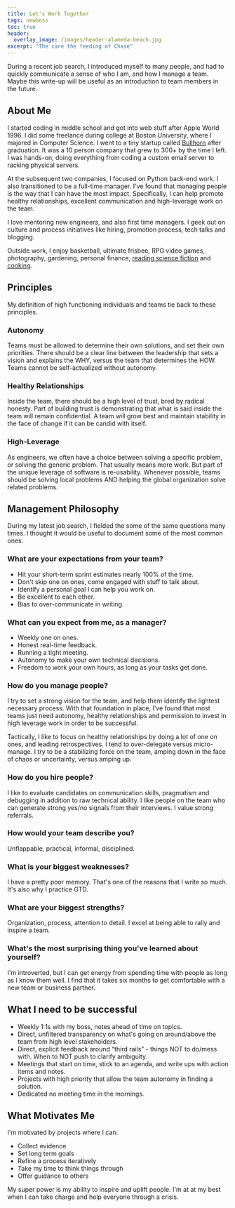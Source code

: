 ```yaml
---
title: Let's Work Together
tags: newboss
toc: true
header:
  overlay_image: /images/header-alameda-beach.jpg
excerpt: "The care the feeding of Chase"
---
```


During a recent job search, I introduced myself to many people, and had to
quickly communicate a sense of who I am, and how I manage a team. Maybe this
write-up will be useful as an introduction to team members in the future.

## About Me

I started coding in middle school and got into web stuff after Apple World 1996.
I did some freelance during college at Boston University, where I majored in
Computer Science. I went to a tiny startup called [Bullhorn](https://www.bullhorn.com/) after graduation. It
was a 10 person company that grew to 300+ by the time I left. I was hands-on,
doing everything from coding a custom email server to racking physical servers.

At the subsequent two companies, I focused on Python back-end work. I also
transitioned to be a full-time manager. I've found that managing people is the
way that I can have the most impact. Specifically, I can help promote healthy
relationships, excellent communication and high-leverage work on the team.

I love mentoring new engineers, and also first time managers. I geek out on
culture and process initiatives like hiring, promotion process, tech talks
and blogging.

Outside work, I enjoy basketball, ultimate frisbee, RPG video games,
photography, gardening, personal finance,
[reading science fiction](https://www.goodreads.com/user/show/9297327-chase-seibert)
and [cooking](https://www.dropbox.com/s/j16y65jm26780n8/cookbook.pdf?dl=0).

## Principles

My definition of high functioning individuals and teams tie back to these principles.

### Autonomy

Teams must be allowed to determine their own solutions, and set their own
priorities. There should be a clear line between the leadership that sets a
vision and explains the WHY, versus the team that determines the HOW. Teams
cannot be self-actualized without autonomy.

### Healthy Relationships

Inside the team, there should be a high level of trust, bred by radical
honesty. Part of building trust is demonstrating that what is said inside the
team will remain confidential. A team will grow best and maintain stability in
the face of change if it can be candid with itself.

### High-Leverage

As engineers, we often have a choice between solving a specific problem, or
solving the generic problem. That usually means more work. But part of the
unique leverage of software is re-usability. Whenever possible, teams should be
solving local problems AND helping the global organization solve related
problems.

## Management Philosophy

During my latest job search, I fielded the some of the same questions many times.
I thought it would be useful to document some of the most common ones.

### What are your expectations from your team?

- Hit your short-term sprint estimates nearly 100% of the time.
- Don't skip one on ones, come engaged with stuff to talk about.
- Identify a personal goal I can help you work on.
- Be excellent to each other.
- Bias to over-communicate in writing.

### What can you expect from me, as a manager?

- Weekly one on ones.
- Honest real-time feedback.
- Running a tight meeting.
- Autonomy to make your own technical decisions.
- Freedom to work your own hours, as long as your tasks get done.

### How do you manage people?

I try to set a strong vision for the team, and help them identify the lightest
necessary process. With that foundation in place, I've found that most teams
just need autonomy, healthy relationships and permission to invest in high
leverage work in order to be successful.

Tactically, I like to focus on healthy relationships by doing a lot of one on
ones, and leading retrospectives. I tend to over-delegate versus micro-manage.
I try to be a stabilizing force on the team, amping down in the face of chaos
or uncertainty, versus amping up.

### How do you hire people?

I like to evaluate candidates on communication skills, pragmatism and debugging
in addition to raw technical ability. I like people on the team who can generate
strong yes/no signals from their interviews. I value strong referrals.

### How would your team describe you?

Unflappable, practical, informal, disciplined.

### What is your biggest weaknesses?

I have a pretty poor memory. That's one of the reasons that I write so much.
It's also why I practice GTD.

### What are your biggest strengths?

Organization, process, attention to detail. I excel at being able to rally and
inspire a team.

### What's the most surprising thing you've learned about yourself?

I'm introverted, but I can get energy from spending time with people as long as
I know them well. I find that it takes six months to get comfortable with a new
team or business partner.

## What I need to be successful

- Weekly 1:1s with my boss, notes ahead of time on topics.
- Direct, unfiltered transparency on what's going on around/above the team from high level stakeholders.
- Direct, explicit feedback around “third rails” - things NOT to do/mess with. When to NOT push to clarify ambiguity.
- Meetings that start on time, stick to an agenda, and write ups with action items and notes.
- Projects with high priority that allow the team autonomy in finding a solution.
- Dedicated no meeting time in the mornings.

## What Motivates Me

I'm motivated by projects where I can:

- Collect evidence
- Set long term goals
- Refine a process iteratively
- Take my time to think things through
- Offer guidance to others

My super power is my ability to inspire and uplift people. I'm at at my best
when I can take charge and help everyone through a crisis.
